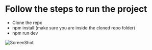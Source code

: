 # Follow the steps to run the project

-  Clone the repo
-  npm install (make sure you are inside the cloned repo folder)
-  npm run dev

![ScreenShot](https://raw.github.com/{qasimkhan23}/{Lendo}/{main}/{src/assets/lendo.JPG})
